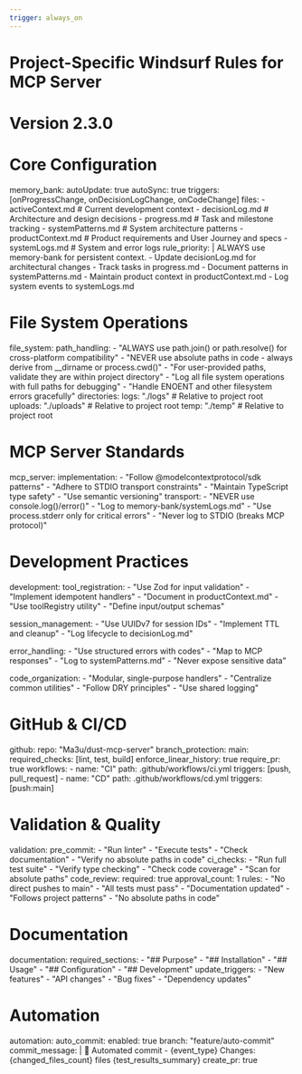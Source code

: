 ```yaml
---
trigger: always_on
---
```


# Project-Specific Windsurf Rules for MCP Server
# Version 2.3.0

# Core Configuration
memory_bank:
  autoUpdate: true
  autoSync: true
  triggers: [onProgressChange, onDecisionLogChange, onCodeChange]
  files:
    - activeContext.md    # Current development context
    - decisionLog.md     # Architecture and design decisions
    - progress.md        # Task and milestone tracking
    - systemPatterns.md  # System architecture patterns
    - productContext.md  # Product requirements and User Journey and specs
    - systemLogs.md      # System and error logs
  rule_priority: |
    ALWAYS use memory-bank for persistent context.
    - Update decisionLog.md for architectural changes
    - Track tasks in progress.md
    - Document patterns in systemPatterns.md
    - Maintain product context in productContext.md
    - Log system events to systemLogs.md

# File System Operations
file_system:
  path_handling:
    - "ALWAYS use path.join() or path.resolve() for cross-platform compatibility"
    - "NEVER use absolute paths in code - always derive from __dirname or process.cwd()"
    - "For user-provided paths, validate they are within project directory"
    - "Log all file system operations with full paths for debugging"
    - "Handle ENOENT and other filesystem errors gracefully"
  directories:
    logs: "./logs"  # Relative to project root
    uploads: "./uploads"  # Relative to project root
    temp: "./temp"  # Relative to project root

# MCP Server Standards
mcp_server:
  implementation:
    - "Follow @modelcontextprotocol/sdk patterns"
    - "Adhere to STDIO transport constraints"
    - "Maintain TypeScript type safety"
    - "Use semantic versioning"
  transport:
    - "NEVER use console.log()/error()"
    - "Log to memory-bank/systemLogs.md"
    - "Use process.stderr only for critical errors"
    - "Never log to STDIO (breaks MCP protocol)"

# Development Practices
development:
  tool_registration:
    - "Use Zod for input validation"
    - "Implement idempotent handlers"
    - "Document in productContext.md"
    - "Use toolRegistry utility"
    - "Define input/output schemas"
  
  session_management:
    - "Use UUIDv7 for session IDs"
    - "Implement TTL and cleanup"
    - "Log lifecycle to decisionLog.md"
  
  error_handling:
    - "Use structured errors with codes"
    - "Map to MCP responses"
    - "Log to systemPatterns.md"
    - "Never expose sensitive data"

  code_organization:
    - "Modular, single-purpose handlers"
    - "Centralize common utilities"
    - "Follow DRY principles"
    - "Use shared logging"

# GitHub & CI/CD
github:
  repo: "Ma3u/dust-mcp-server"
  branch_protection:
    main:
      required_checks: [lint, test, build]
      enforce_linear_history: true
      require_pr: true
  workflows:
    - name: "CI"
      path: .github/workflows/ci.yml
      triggers: [push, pull_request]
    - name: "CD"
      path: .github/workflows/cd.yml
      triggers: [push:main]

# Validation & Quality
validation:
  pre_commit:
    - "Run linter"
    - "Execute tests"
    - "Check documentation"
    - "Verify no absolute paths in code"
  ci_checks:
    - "Run full test suite"
    - "Verify type checking"
    - "Check code coverage"
    - "Scan for absolute paths"
  code_review:
    required: true
    approval_count: 1
    rules:
      - "No direct pushes to main"
      - "All tests must pass"
      - "Documentation updated"
      - "Follows project patterns"
      - "No absolute paths in code"

# Documentation
documentation:
  required_sections:
    - "## Purpose"
    - "## Installation"
    - "## Usage"
    - "## Configuration"
    - "## Development"
  update_triggers:
    - "New features"
    - "API changes"
    - "Bug fixes"
    - "Dependency updates"

# Automation
automation:
  auto_commit:
    enabled: true
    branch: "feature/auto-commit"
    commit_message: |
      :robot: Automated commit - {event_type}
      Changes: {changed_files_count} files
      {test_results_summary}
    create_pr: true
